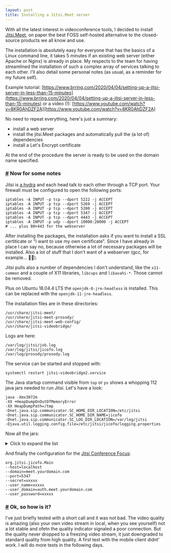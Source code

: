 ```yaml
---
layout: post
title: Installing a Jitsi.Meet server
---
```


With all the latest interest in videoconference tools, I decided to install [Jitsi.Meet](https://meet.jit.si/), on paper the best FOSS self-hosted alternative to the closed-source products we all know and use.

The installation is absolutely easy for everyone that has the basics of a Linux command line, it takes 5 minutes if an existing web server (either Apache or Nginx) is already in place. My respects to the team for having streamlined the installation of such a complex array of services talking to each other. I'll also detail some personal notes (as usual, as a reminder for my future self).

Example tutorial: [https://www.brring.com/2020/04/04/setting-up-a-jitsi-server-in-less-than-15-minutes](https://www.brring.com/2020/04/04/setting-up-a-jitsi-server-in-less-than-15-minutes) or a video (!): [https://www.youtube.com/watch?v=8KR0AhDZF2A](https://www.youtube.com/watch?v=8KR0AhDZF2A)

No need to repeat everything, here's just a summary:

- install a web server
- install the jitsi.Meet packages and automatically pull the (a lot of) dependencies
- install a Let's Encrypt certificate

At the end of the procedure the server is ready to be used on the domain name specified.

### <a id="part_1" href="#part_1" class="header-anchor">#</a> Now for some notes

Jitsi is [a hydra](https://github.com/jitsi/jitsi-meet/blob/master/doc/manual-install.md#network-description) and each head talk to each other through a TCP port. Your firewall must be configured to open the following ports:

```
iptables -A INPUT -p tcp --dport 5222 -j ACCEPT
iptables -A INPUT -p tcp --dport 5269 -j ACCEPT
iptables -A INPUT -p tcp --dport 5280 -j ACCEPT
iptables -A INPUT -p tcp --dport 5347 -j ACCEPT
iptables -A INPUT -p tcp --dport 4443 -j ACCEPT
iptables -A INPUT -p udp --dport 10000:20000 -j ACCEPT
# ... plus 80+443 for the webserver
```

After installing the packages, the installation asks if you want to install a SSL certiticate or "I want to use my own certificate". Since I have already in place I can say no, because otherwise a lot of necessary packages will be installed. Also a lot of stuff that I don't want of a webserver (gcc, for example... 🤦‍♂️).

Jitsi pulls also a number of dependencies I don't understand, like the `x11-common` and a couple of X11 libraries, `libcups` and `libavahi-*`. Those cannot be removed.

Plus on Ubuntu 18.04.4 LTS the `openjdk-8-jre-headless` is installed. This can be replaced with the `openjdk-11-jre-headless`.

The installation files are in these directories:

```
/usr/share/jitsi-meet/
/usr/share/jitsi-meet-prosody/
/usr/share/jitsi-meet-web-config/
/usr/share/jitsi-videobridge/
```

Logs are here:

```
/var/log/jitsi/jvb.log
/var/log/jitsi/jicofo.log
/var/log/prosody/prosody.log
```

The service can be started and stopped with:

`systemctl restart jitsi-videobridge2.service`

The Java startup command visible from `top` or `ps` shows a whopping 112 java jars needed to run Jitsi. Let's have a look:

```
java -Xmx3072m
-XX +HeapDumpOnOutOfMemoryError
-XX HeapDumpPath=/tmp
-Dnet.java.sip.communicator.SC_HOME_DIR_LOCATION=/etc/jitsi
-Dnet.java.sip.communicator.SC_HOME_DIR_NAME=jicofo
-Dnet.java.sip.communicator.SC_LOG_DIR_LOCATION=/var/log/jitsi
-Djava.util.logging.config.file=/etc/jitsi/jicofo/logging.properties
```

Now all the jars:

<details><summary>Click to expand the list</summary>
<p>


```
-cp
/usr/share/jicofo/jicofo.jar
/usr/share/jicofo/lib/agafua-syslog-0.4.jar
/usr/share/jicofo/lib/annotations-15.0.jar
/usr/share/jicofo/lib/aopalliance-repackaged-2.6.1.jar
/usr/share/jicofo/lib/bccontrib-1.0.jar
/usr/share/jicofo/lib/bcpkix-jdk15on-1.54.jar
/usr/share/jicofo/lib/bcprov-jdk15on-1.54.jar
/usr/share/jicofo/lib/cglib-nodep-2.2.jar
/usr/share/jicofo/lib/commons-codec-1.6.jar
/usr/share/jicofo/lib/commons-lang3-3.1.jar
/usr/share/jicofo/lib/commons-logging-1.2.jar
/usr/share/jicofo/lib/concurrentlinkedhashmap-lru-1.0_jdk5.jar
/usr/share/jicofo/lib/core-2.0.1.jar
/usr/share/jicofo/lib/dnsjava-2.1.7.jar
/usr/share/jicofo/lib/dom4j-1.6.1.jar
/usr/share/jicofo/lib/fmj-1.0-SNAPSHOT.jar
/usr/share/jicofo/lib/guava-15.0.jar
/usr/share/jicofo/lib/hk2-api-2.6.1.jar
/usr/share/jicofo/lib/hk2-locator-2.6.1.jar
/usr/share/jicofo/lib/hk2-utils-2.6.1.jar
/usr/share/jicofo/lib/httpclient-4.4.1.jar
/usr/share/jicofo/lib/httpcore-4.4.1.jar
/usr/share/jicofo/lib/ice4j-3.0-10-g982e782.jar
/usr/share/jicofo/lib/jackson-annotations-2.10.1.jar
/usr/share/jicofo/lib/jackson-core-2.10.1.jar
/usr/share/jicofo/lib/jackson-databind-2.10.1.jar
/usr/share/jicofo/lib/jackson-module-jaxb-annotations-2.10.1.jar
/usr/share/jicofo/lib/jain-sip-ri-ossonly-1.2.279-jitsi-oss1.jar
/usr/share/jicofo/lib/jakarta.activation-api-1.2.1.jar
/usr/share/jicofo/lib/jakarta.annotation-api-1.3.5.jar
/usr/share/jicofo/lib/jakarta.inject-2.6.1.jar
/usr/share/jicofo/lib/jakarta.validation-api-2.0.2.jar
/usr/share/jicofo/lib/jakarta.ws.rs-api-2.1.6.jar
/usr/share/jicofo/lib/jakarta.xml.bind-api-2.3.2.jar
/usr/share/jicofo/lib/java-dogstatsd-client-2.5.jar
/usr/share/jicofo/lib/java-sdp-nist-bridge-1.2.jar
/usr/share/jicofo/lib/javassist-3.22.0-CR2.jar
/usr/share/jicofo/lib/javax.servlet-api-3.1.0.jar
/usr/share/jicofo/lib/jbosh-0.9.2.jar
/usr/share/jicofo/lib/jcip-annotations-1.0.jar
/usr/share/jicofo/lib/jcl-core-2.8.jar
/usr/share/jicofo/lib/jersey-client-2.30.1.jar
/usr/share/jicofo/lib/jersey-common-2.30.1.jar
/usr/share/jicofo/lib/jersey-container-jetty-http-2.30.1.jar
/usr/share/jicofo/lib/jersey-container-servlet-2.30.1.jar
/usr/share/jicofo/lib/jersey-container-servlet-core-2.30.1.jar
/usr/share/jicofo/lib/jersey-entity-filtering-2.30.1.jar
/usr/share/jicofo/lib/jersey-hk2-2.30.1.jar
/usr/share/jicofo/lib/jersey-media-jaxb-2.30.1.jar
/usr/share/jicofo/lib/jersey-media-json-jackson-2.30.1.jar
/usr/share/jicofo/lib/jersey-server-2.30.1.jar
/usr/share/jicofo/lib/jetty-client-9.4.15.v20190215.jar
/usr/share/jicofo/lib/jetty-continuation-9.4.17.v20190418.jar
/usr/share/jicofo/lib/jetty-http-9.4.15.v20190215.jar
/usr/share/jicofo/lib/jetty-io-9.4.15.v20190215.jar
/usr/share/jicofo/lib/jetty-proxy-9.4.15.v20190215.jar
/usr/share/jicofo/lib/jetty-security-9.4.15.v20190215.jar
/usr/share/jicofo/lib/jetty-server-9.4.15.v20190215.jar
/usr/share/jicofo/lib/jetty-servlet-9.4.15.v20190215.jar
/usr/share/jicofo/lib/jetty-util-9.4.15.v20190215.jar
/usr/share/jicofo/lib/jetty-webapp-7.0.1.v20091125.jar
/usr/share/jicofo/lib/jetty-xml-7.0.1.v20091125.jar
/usr/share/jicofo/lib/jicoco-1.1-22-gbec9167.jar
/usr/share/jicofo/lib/jitsi-android-osgi-1.0-SNAPSHOT.jar
/usr/share/jicofo/lib/jitsi-configuration-2.13.cb5485e.jar
/usr/share/jicofo/lib/jitsi-credentialsstorage-2.13.cb5485e.jar
/usr/share/jicofo/lib/jitsi-dnsservice-2.13.cb5485e.jar
/usr/share/jicofo/lib/jitsi-netaddr-2.13.cb5485e.jar
/usr/share/jicofo/lib/jitsi-protocol-2.13.cb5485e.jar
/usr/share/jicofo/lib/jitsi-protocol-jabber-2.13.cb5485e.jar
/usr/share/jicofo/lib/jitsi-protocol-media-2.13.cb5485e.jar
/usr/share/jicofo/lib/jitsi-util-2.13.cb5485e.jar
/usr/share/jicofo/lib/jitsi-utils-1.0-33-g2ed4090.jar
/usr/share/jicofo/lib/jitsi-xmpp-extensions-1.0-6-g009420d.jar
/usr/share/jicofo/lib/jna-4.1.0.jar
/usr/share/jicofo/lib/jnsapi-0.0.3-jitsi-smack4.2-3.jar
/usr/share/jicofo/lib/json-simple-1.1.1.jar
/usr/share/jicofo/lib/jxmpp-core-0.6.2.jar
/usr/share/jicofo/lib/jxmpp-jid-0.6.2.jar
/usr/share/jicofo/lib/jxmpp-util-cache-0.6.2.jar
/usr/share/jicofo/lib/libidn-1.15.jar
/usr/share/jicofo/lib/libjitsi-1.0-0-gb3296cf.jar
/usr/share/jicofo/lib/object-cloner-0.1.jar
/usr/share/jicofo/lib/objenesis-2.6.jar
/usr/share/jicofo/lib/orange-extensions-1.3.0.jar
/usr/share/jicofo/lib/org.apache.felix.framework-4.4.0.jar
/usr/share/jicofo/lib/org.apache.felix.main-4.4.0.jar
/usr/share/jicofo/lib/org.osgi.core-4.3.1.jar
/usr/share/jicofo/lib/osgi-resource-locator-1.0.3.jar
/usr/share/jicofo/lib/reflections-0.9.11.jar
/usr/share/jicofo/lib/sdes4j-1.1.3.jar
/usr/share/jicofo/lib/sdp-api-1.0.jar
/usr/share/jicofo/lib/slf4j-api-1.7.26.jar
/usr/share/jicofo/lib/slf4j-jdk14-1.7.26.jar
/usr/share/jicofo/lib/smack-bosh-4.2.4-47d17fc.jar
/usr/share/jicofo/lib/smack-core-4.2.4-47d17fc.jar
/usr/share/jicofo/lib/smack-debug-4.2.4-47d17fc.jar
/usr/share/jicofo/lib/smack-experimental-4.2.4-47d17fc.jar
/usr/share/jicofo/lib/smack-extensions-4.2.4-47d17fc.jar
/usr/share/jicofo/lib/smack-im-4.2.4-47d17fc.jar
/usr/share/jicofo/lib/smack-java7-4.2.4-47d17fc.jar
/usr/share/jicofo/lib/smack-legacy-4.2.4-47d17fc.jar
/usr/share/jicofo/lib/smack-resolver-javax-4.2.4-47d17fc.jar
/usr/share/jicofo/lib/smack-sasl-javax-4.2.4-47d17fc.jar
/usr/share/jicofo/lib/smack-tcp-4.2.4-47d17fc.jar
/usr/share/jicofo/lib/tinder-1.3.0.jar
/usr/share/jicofo/lib/weupnp-0.1.4.jar
/usr/share/jicofo/lib/xml-apis-1.0.b2.jar
/usr/share/jicofo/lib/xmlpull-1.1.3.4a.jar
/usr/share/jicofo/lib/xpp3-1.1.4c.jar
/usr/share/jicofo/lib/zrtp4j-light-4.1.0-jitsi-1-SNAPSHOT.jar
```

</p>
</details>

And finally the configuration for the [Jitsi Conference Focus](https://github.com/jitsi/jicofo):

```
org.jitsi.jicofo.Main
--host=localhost
--domain=meet.yourdomain.com
--port=5347
--secret=xxxxx
--user_name=xxxxx
--user_domain=auth.meet.yourdomain.com
--user_password=xxxxx
```

### <a id="part_1" href="#part_1" class="header-anchor">#</a> Ok, so how is it?

I've just briefly tested with a short call and it was not bad. The video quality is amazing (also your own video stream in local, when you see yourself) not a lot stable and ofetn the quality indicator signaled a poor connection. But the quality never dropped to a freezing video stream, it just downgraded to standard quality from high quality. A first test with the mobile client didnt' work. I will do more tests in the following days.
